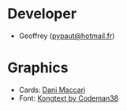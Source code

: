 # Developer

- Geoffrey (pypaut@hotmail.fr)

# Graphics

- Cards: [Dani Maccari](https://dani-maccari.itch.io/cute-cards-deck)
- Font: [Kongtext by Codeman38](https://www.dafont.com/kongtext.font)
